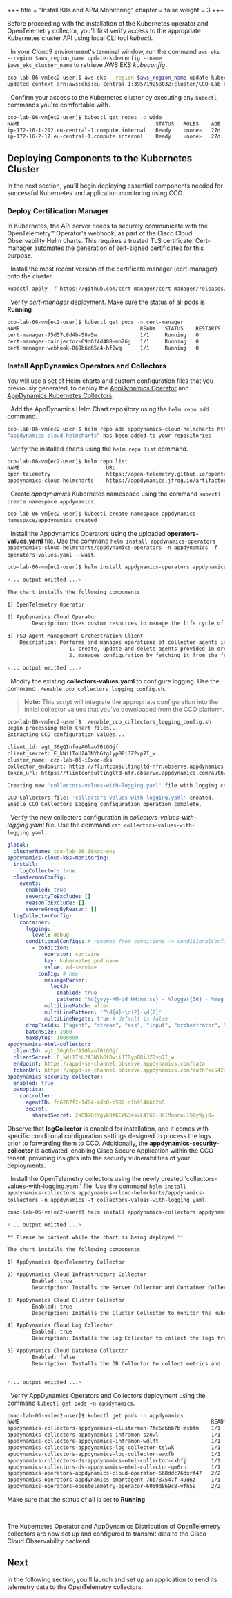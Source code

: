 +++
title = "Install K8s and APM Monitoring"
chapter = false
weight = 3
+++

Before proceeding with the installation of the Kubernetes operator and OpenTelemetry collector, you'll first verify access to the appropriate Kubernetes cluster API using local CLI tool *kubectl*.
 
<span style="color: #143c76;"><i class='fas fa-circle fa-sm'></i></span>&nbsp; In your Cloud9 environment's terminal window, run the command `aws eks --region $aws_region_name update-kubeconfig --name $aws_eks_cluster_name` to retrieve AWS EKS *kubeconfig*.

```bash
cco-lab-06-vm[ec2-user]$ aws eks --region $aws_region_name update-kubeconfig --name $aws_eks_cluster_name
Updated context arn:aws:eks:eu-central-1:395719258032:cluster/CCO-Lab-06-i0xoc-EKS in /home/ec2-user/.kube/config
```

<span style="color: #143c76;"><i class='fas fa-circle fa-sm'></i></span>&nbsp; Confirm your access to the Kubernetes cluster by executing any `kubectl` commands you're comfortable with.

```bash
cco-lab-06-vm[ec2-user]$ kubectl get nodes -o wide
NAME                                            STATUS   ROLES    AGE   VERSION               INTERNAL-IP    EXTERNAL-IP     OS-IMAGE         KERNEL-VERSION                  CONTAINER-RUNTIME
ip-172-16-1-212.eu-central-1.compute.internal   Ready    <none>   27d   v1.27.5-eks-43840fb   172.16.1.212   35.157.74.151   Amazon Linux 2   5.10.192-183.736.amzn2.x86_64   containerd://1.6.19
ip-172-16-2-17.eu-central-1.compute.internal    Ready    <none>   27d   v1.27.5-eks-43840fb   172.16.2.17    3.70.180.185    Amazon Linux 2   5.10.192-183.736.amzn2.x86_64   containerd://1.6.19
```

## Deploying Components to the Kubernetes Cluster
In the next section, you'll begin deploying essential components needed for successful Kubernetes and application monitoring using CCO.

### Deploy Certification Manager
In Kubernetes, the API server needs to securely communicate with the OpenTelemetry™ Operator's webhook, as part of the Cisco Cloud Observability Helm charts. This requires a trusted TLS certificate. Cert-manager automates the generation of self-signed certificates for this purpose.

<span style="color: #143c76;"><i class='fas fa-circle fa-sm'></i></span>&nbsp; Install the most recent version of the certificate manager (cert-manager) onto the cluster.

```bash
kubectl apply -f https://github.com/cert-manager/cert-manager/releases/download/v1.13.1/cert-manager.yaml
```

<span style="color: #143c76;"><i class='fas fa-circle fa-sm'></i></span>&nbsp; Verify *cert-manager* deployment. Make sure the status of all pods is **Running**

```bash
cco-lab-06-vm[ec2-user]$ kubectl get pods -n cert-manager
NAME                                       READY   STATUS    RESTARTS   AGE
cert-manager-75d57c8d4b-58w5w              1/1     Running   0          4m36s
cert-manager-cainjector-69d6f4d488-mh26g   1/1     Running   0          4m36s
cert-manager-webhook-869b6c65c4-hf2wq      1/1     Running   0          4m36s
```

### Install AppDynamics Operators and Collectors
You will use a set of Helm charts and custom configuration files that you previously generated, to deploy the [AppDynamics Operator](https://docs.appdynamics.com/fso/cloud-native-app-obs/en/kubernetes-and-app-service-monitoring/install-kubernetes-and-app-service-monitoring/configure-cisco-appdynamics-operators) and [AppDynamics Kubernetes Collectors](https://docs.appdynamics.com/fso/cloud-native-app-obs/en/kubernetes-and-app-service-monitoring/install-kubernetes-and-app-service-monitoring/configure-cisco-appdynamics-kubernetes-collectors).

<span style="color: #143c76;"><i class='fas fa-circle fa-sm'></i></span>&nbsp; Add the AppDynamics Helm Chart repository using the `helm repo add` command.

```bash
cco-lab-06-vm[ec2-user]$ helm repo add appdynamics-cloud-helmcharts https://appdynamics.jfrog.io/artifactory/appdynamics-cloud-helmcharts/
"appdynamics-cloud-helmcharts" has been added to your repositories
```

<span style="color: #143c76;"><i class='fas fa-circle fa-sm'></i></span>&nbsp; Verify the installed charts using the `helm repo list` command.

```bash
cco-lab-06-vm[ec2-user]$ helm repo list
NAME                            URL                                                                   
open-telemetry                  https://open-telemetry.github.io/opentelemetry-helm-charts            
appdynamics-cloud-helmcharts    https://appdynamics.jfrog.io/artifactory/appdynamics-cloud-helmcharts/
```

<span style="color: #143c76;"><i class='fas fa-circle fa-sm'></i></span>&nbsp; Create *appdynamics* Kubernetes namespace using the command `kubectl create namespace appdynamics`.

```bash
cco-lab-06-vm[ec2-user]$ kubectl create namespace appdynamics
namespace/appdynamics created
```

<span style="color: #143c76;"><i class='fas fa-circle fa-sm'></i></span>&nbsp; Install the Appdynamics Operators using the uploaded **operators-values.yaml** file. Use the command `helm install appdynamics-operators appdynamics-cloud-helmcharts/appdynamics-operators -n appdynamics -f operators-values.yaml --wait`.


```bash
cco-lab-06-vm[ec2-user]$ helm install appdynamics-operators appdynamics-cloud-helmcharts/appdynamics-operators -n appdynamics -f operators-values.yaml --wait

<... output omitted ...>

The chart installs the following components

1) OpenTelemetry Operator

2) AppDynamics Cloud Operator
        Description: Uses custom resources to manage the life cycle of Cluster Collector, Infrastructure Collector and Log Collector.

3) FSO Agent Management Orchestration Client
    Description: Performs and manages operations of collector agents in couple of ways
                    1. create, update and delete agents provided in orchestration client config, it can work with multiple agents
                    2. manages configuration by fetching it from the fso management solution and passing down to collector agents

<... output omitted ...>
```

<span style="color: #143c76;"><i class='fas fa-circle fa-sm'></i></span>&nbsp; Modify the existing **collectors-values.yaml** to configure logging. Use the command `./enable_cco_collectors_logging_config.sh`.

> **Note:** This script will integrate the appropriate configuration into the initial collector values that you've downloaded from the CCO platform.

```bash
cco-lab-06-vm[ec2-user]$ ./enable_cco_collectors_logging_config.sh
Begin processing Helm Chart files...
Extracting CCO configuration values...

client_id: agt_36gQInfueAOlao7BtQOjf
client_secret: E_kWi1ToU2A3NYb6tglypBRiJZ2vp7I_w
cluster_name: cco-lab-06-i0xoc-eks
collector_endpoint: https://flintconsultingltd-nfr.observe.appdynamics.com/data
token_url: https://flintconsultingltd-nfr.observe.appdynamics.com/auth/8312fd12-51b3-48cf-9ae1-a7ec72f5f0/default/oauth2/token

Creating new 'collectors-values-with-logging.yaml' file with logging configuration...

CCO Collectors file: 'collectors-values-with-logging.yaml' created.
Enable CCO Collectors Logging configuration operation complete.
```

<span style="color: #143c76;"><i class='fas fa-circle fa-sm'></i></span>&nbsp; Verify the new collectors configuration in *collectors-values-with-logging.yaml* file. Use the command `cat collectors-values-with-logging.yaml`.

```yaml
global:
  clusterName: cco-lab-06-i0xoc-eks
appdynamics-cloud-k8s-monitoring:
  install:
    logCollector: true
  clustermonConfig:
    events:
      enabled: true
      severityToExclude: []
      reasonToExclude: []
      severeGroupByReason: []
  logCollectorConfig:
    container:
      logging:
        level: debug
      conditionalConfigs: # renamed from conditions -> conditionalConfigs
        - condition:
            operator: contains
            key: kubernetes.pod.name
            value: ad-service
          config: # new
            messageParser:
              log4J:
                enabled: true
                pattern: "%d{yyyy-MM-dd HH:mm:ss} - %logger{36} - %msg trace_id=%X{trace_id} span_id=%X{span_id} trace_flags=%X{trace_flags} %n"
            multiLineMatch: after
            multiLinePattern: '^\d{4}-\d{2}-\d{2}'
            multiLineNegate: true # default is false
      dropFields: ["agent", "stream", "ecs", "input", "orchestrator", "k8s.annotations.appdynamics", "k8s.labels", "k8s.node.labels", "cloud"]
      batchSize: 1000
      maxBytes: 1000000
appdynamics-otel-collector:
  clientId: agt_36gQInfA1Olao7BtQOjf
  clientSecret: E_kWi1ToU2A3NYb6tBwii1TRypBRiJZ2vp7I_w
  endpoint: https://appd-se-channel.observe.appdynamics.com/data
  tokenUrl: https://appd-se-channel.observe.appdynamics.com/auth/ec5424c4-19fe-4c29-nono-b585efa910bd/default/oauth2/token
appdynamics-security-collector:
  enabled: true
  panoptica:
    controller:
      agentID: fd6207f2-1d84-4db0-b582-d1b91466b2b5
      secret:
        sharedSecret: 2aOB78tYgyb0fGEWG34svL4T65lHdIMnonoLlSly9yjQ=
```

Observe that **logCollector** is enabled for installation, and it comes with specific conditional configuration settings designed to process the logs prior to forwarding them to CCO. Additionally, the **appdynamics-security-collector** is activated, enabling Cisco Secure Application within the CCO tenant, providing insights into the security vulnerabilities of your deployments.

<span style="color: #143c76;"><i class='fas fa-circle fa-sm'></i></span>&nbsp; Install the OpenTelemetry collectors using the newly created 'collectors-values-with-logging.yaml' file. Use the command `helm install appdynamics-collectors appdynamics-cloud-helmcharts/appdynamics-collectors -n appdynamics -f collectors-values-with-logging.yaml`.

```bash
cnao-lab-06-vm[ec2-user]$ helm install appdynamics-collectors appdynamics-cloud-helmcharts/appdynamics-collectors -n appdynamics -f collectors-values-with-logging.yaml

<... output omitted ...>

** Please be patient while the chart is being deployed **

The chart installs the following components

1) AppDynamics OpenTelemetry Collector

2) AppDynamics Cloud Infrastructure Collector
        Enabled: true
        Description: Installs the Server Collector and Container Collector to monitor the host and container metrics

3) AppDynamics Cloud Cluster Collector
        Enabled: true
        Description: Installs the Cluster Collector to monitor the kubernetes metrics and events

4) AppDynamics Cloud Log Collector
        Enabled: true
        Description: Installs the Log Collector to collect the logs from applications running in kubernetes cluster

5) AppDynamics Cloud Database Collector
        Enabled: false
        Description: Installs the DB Collector to collect metrics and monitors the Databases specified in DbConfigs


<... output omitted ...>
```

<span style="color: #143c76;"><i class='fas fa-circle fa-sm'></i></span>&nbsp; Verify AppDynamics Operators and Collectors deployment using the command `kubectl get pods -n appdynamics`.

```bash
cnao-lab-06-vm[ec2-user]$ kubectl get pods -n appdynamics
NAME                                                              READY   STATUS    RESTARTS   AGE
appdynamics-collectors-appdynamics-clustermon-7fc6c6bb7b-msbfm    1/1     Running   0          96s
appdynamics-collectors-appdynamics-inframon-sznwl                 1/1     Running   0          96s
appdynamics-collectors-appdynamics-inframon-wdl4t                 1/1     Running   0          96s
appdynamics-collectors-appdynamics-log-collector-tslwk            1/1     Running   0          96s
appdynamics-collectors-appdynamics-log-collector-wwxfb            1/1     Running   0          96s
appdynamics-collectors-ds-appdynamics-otel-collector-cxbfj        1/1     Running   0          96s
appdynamics-collectors-ds-appdynamics-otel-collector-qm6rn        1/1     Running   0          96s
appdynamics-operators-appdynamics-cloud-operator-668ddc76dxrf47   2/2     Running   0          22h
appdynamics-operators-appdynamics-smartagent-7bb787547f-49q6z     1/1     Running   0          22h
appdynamics-operators-opentelemetry-operator-6969d869c8-vfh59     2/2     Running   0          22h
```

Make sure that the status of all is set to **Running**.

<br>

The Kubernetes Operator and AppDynamics Distribution of OpenTelemetry collectors are now set up and configured to transmit data to the Cisco Cloud Observability backend.


## Next <span style="color: #143c76;"><i class='fas fa-cog fa-spin fa-sm'></i></span>&nbsp;

In the following section, you'll launch and set up an application to send its telemetry data to the OpenTelemetry collectors.